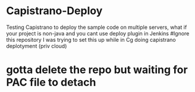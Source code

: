 # Capistrano-Deploy
Testing Capistrano to deploy the sample code on multiple servers, what if your project is non-java and you cant use deploy plugin in Jenkins
#Ignore this repository I was trying to set this up while in Cg doing capistrano deplotyment (priv cloud)
# gotta delete the repo but waiting for PAC file to detach
